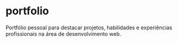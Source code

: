 # portfolio
Portfólio pessoal para destacar projetos, habilidades e experiências profissionais na área de desenvolvimento web.
